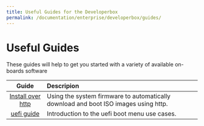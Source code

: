 ```yaml
---
title: Useful Guides for the Developerbox
permalink: /documentation/enterprise/developerbox/guides/
---
```

# Useful Guides

These guides will help to get you started with a variety of available on-boards software

| Guide                                                                 | Descripion                                                                          |
| :-------------------------------------------------------------------: | :-------------------------------------------------------------                      |
| [Install over http](install-over-http.md)                             | Using the system firmware to automatically download and boot ISO images using http. |
| [uefi guide](uefi-guide/)                                              | Introduction to the uefi boot menu use cases. |
